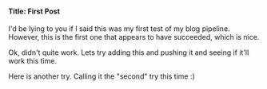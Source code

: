 

#### Title: First Post
I'd be lying to you if I said this was my first test of my blog pipeline. However, this is the first one that appears to have succeeded, which is nice.

Ok, didn't quite work. Lets try adding this and pushing it and seeing if it'll work this time.

Here is another try. Calling it the "second" try this time :)
